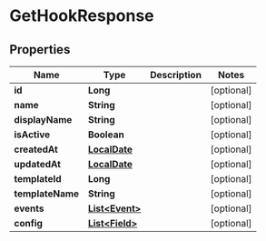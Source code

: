 # GetHookResponse

## Properties
Name | Type | Description | Notes
------------ | ------------- | ------------- | -------------
**id** | **Long** |  |  [optional]
**name** | **String** |  |  [optional]
**displayName** | **String** |  |  [optional]
**isActive** | **Boolean** |  |  [optional]
**createdAt** | [**LocalDate**](LocalDate.md) |  |  [optional]
**updatedAt** | [**LocalDate**](LocalDate.md) |  |  [optional]
**templateId** | **Long** |  |  [optional]
**templateName** | **String** |  |  [optional]
**events** | [**List&lt;Event&gt;**](Event.md) |  |  [optional]
**config** | [**List&lt;Field&gt;**](Field.md) |  |  [optional]
